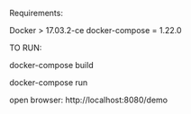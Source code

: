 Requirements:

Docker > 17.03.2-ce
docker-compose = 1.22.0



TO RUN:

docker-compose build

docker-compose run

open browser: http://localhost:8080/demo
 
